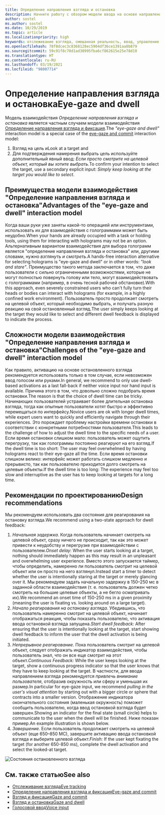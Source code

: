 ```yaml
---
title: Определение направления взгляда и остановка
description: Начните работу с обзором модели ввода на основе направления взгляда и остановки, а также узнайте больше о моделях взаимодействия, рекомендациях по проектированию и уникальных проблемах.
author: sostel
ms.author: sostel
ms.date: 10/29/2019
ms.topic: article
ms.localizationpriority: high
keywords: отслеживание взгляда, смешанная реальность, ввод, управление взглядом, отслеживание взглядом, HoloLens 2, выбор глазами, остановка взгляда, гарнитура смешанной реальности, гарнитура Windows Mixed Reality, гарнитура виртуальной реальности, HoloLens, MRTK, Mixed Reality Toolkit, проектирование
ms.openlocfilehash: 78f8dcec3c8368128ec5904df36ce1391aa8b879
ms.sourcegitcommit: 59c91f8c70d1ad30995fba6cf862615e25e78d10
ms.translationtype: HT
ms.contentlocale: ru-RU
ms.lasthandoff: 03/19/2021
ms.locfileid: "98007714"
---
```

# <a name="eye-gaze-and-dwell"></a><span data-ttu-id="bb80f-104">Определение направления взгляда и остановка</span><span class="sxs-lookup"><span data-stu-id="bb80f-104">Eye-gaze and dwell</span></span>

<span data-ttu-id="bb80f-105">Модель взаимодействия _Определение направления взгляда и остановка_ является частным случаем модели взаимодействия [Определение направления взгляда и фиксация](gaze-and-commit.md).</span><span class="sxs-lookup"><span data-stu-id="bb80f-105">The _"eye-gaze and dwell"_ interaction model is a special case of the [eye-gaze and commit](gaze-and-commit.md) interaction model:</span></span>
1. <span data-ttu-id="bb80f-106">Взгляд на цель и</span><span class="sxs-lookup"><span data-stu-id="bb80f-106">Look at a target and</span></span> 
2. <span data-ttu-id="bb80f-107">Для подтверждения намерения выбрать цель используйте дополнительный явный ввод: _Если просто смотрите на целевой объект, который вы хотите выбрать_.</span><span class="sxs-lookup"><span data-stu-id="bb80f-107">To confirm your intention to select the target, use a secondary explicit input: _Simply keep looking at the target you would like to select_.</span></span>

## <a name="advantages-of-the-eye-gaze-and-dwell-interaction-model"></a><span data-ttu-id="bb80f-108">Преимущества модели взаимодействия "Определение направления взгляда и остановка"</span><span class="sxs-lookup"><span data-stu-id="bb80f-108">Advantages of the "eye-gaze and dwell" interaction model</span></span> 

<span data-ttu-id="bb80f-109">Когда ваши руки уже заняты какой-то операцией или инструментами, использовать их для взаимодействия с голограммами может быть неудобно.</span><span class="sxs-lookup"><span data-stu-id="bb80f-109">When your hands are already occupied with a task or holding tools, using them for interacting with holograms may not be an option.</span></span>
<span data-ttu-id="bb80f-110">Альтернативным вариантом взаимодействия для выбора голограмм является "определение направления взгляда и остановка" или, другими словами, нужно _взглянуть и смотреть_.</span><span class="sxs-lookup"><span data-stu-id="bb80f-110">A hands-free interaction alternative for selecting holograms is "eye-gaze and dwell" or in other words: _"look and stare"_.</span></span> <span data-ttu-id="bb80f-111">Преимущество такого метода заключается в том, что даже пользователи с сильно ограниченными возможностями, которые не могут полностью повернуть голову или тело, могут взаимодействовать с голограммами (например, в очень тесной рабочей обстановке).</span><span class="sxs-lookup"><span data-stu-id="bb80f-111">With this approach, even severely constrained users who can't fully turn their heads or bodies can interact with holograms (for example, in a highly confined work environment).</span></span>
<span data-ttu-id="bb80f-112">Пользователь просто продолжает смотреть на целевой объект, который необходимо выбрать, и получать разную реакцию на свой остановленный взгляд.</span><span class="sxs-lookup"><span data-stu-id="bb80f-112">The user simply keeps looking at the target they would like to select and different dwell feedback is displayed to indicate the process.</span></span>

## <a name="challenges-of-the-eye-gaze-and-dwell-interaction-model"></a><span data-ttu-id="bb80f-113">Сложности модели взаимодействия "Определение направления взгляда и остановка"</span><span class="sxs-lookup"><span data-stu-id="bb80f-113">Challenges of the "eye-gaze and dwell" interaction model</span></span>

<span data-ttu-id="bb80f-114">Как правило, активацию на основе остановленного взгляда рекомендуется использовать только в том случае, если невозможен ввод голосом или руками.</span><span class="sxs-lookup"><span data-stu-id="bb80f-114">In general, we  recommend to only use dwell-based activations as a last fall-back if neither voice input nor hand input is available.</span></span> <span data-ttu-id="bb80f-115">Причина этого в том, что довольно сложно подобрать время остановки.</span><span class="sxs-lookup"><span data-stu-id="bb80f-115">The reason is that the choice of dwell time can be tricky.</span></span> <span data-ttu-id="bb80f-116">Начинающих пользователей устраивает более длительная остановка взгляда, тогда как опытные пользователи хотят быстро и эффективно перемещаться по интерфейсу.</span><span class="sxs-lookup"><span data-stu-id="bb80f-116">Novice users are ok with longer dwell times, while expert users want to quickly and efficiently navigate through their experiences.</span></span> <span data-ttu-id="bb80f-117">Это порождает проблему настройки времени остановки в соответствии с конкретными потребностями пользователя.</span><span class="sxs-lookup"><span data-stu-id="bb80f-117">This leads to the challenge of how to adjust the dwell time to the specific needs of a user.</span></span>
<span data-ttu-id="bb80f-118">Если время остановки слишком мало: пользователь может ощутить перегрузку, так как голограммы постоянно реагируют на его взгляд.</span><span class="sxs-lookup"><span data-stu-id="bb80f-118">If the dwell time is too short: The user may feel overwhelmed by having holograms react to their eye-gaze all the time.</span></span> <span data-ttu-id="bb80f-119">Если время остановки слишком велико: интерфейс может работать слишком медленно и прерывисто, так как пользователю приходится долго смотреть на целевые объекты.</span><span class="sxs-lookup"><span data-stu-id="bb80f-119">If the dwell time is too long: The experience may feel too slow and interruptive as the user has to keep looking at targets for a long time.</span></span>

## <a name="design-recommendations"></a><span data-ttu-id="bb80f-120">Рекомендации по проектированию</span><span class="sxs-lookup"><span data-stu-id="bb80f-120">Design recommendations</span></span>

<span data-ttu-id="bb80f-121">Мы рекомендуем использовать два состояния для реагирования на остановку взгляда.</span><span class="sxs-lookup"><span data-stu-id="bb80f-121">We recommend using a two-state approach for dwell feedback:</span></span>
1. <span data-ttu-id="bb80f-122">*Начальная задержка*. Когда пользователь начинает смотреть на целевой объект, сразу ничего не происходит, так как это может привести к неудобству и перегрузке при взаимодействии с пользователем.</span><span class="sxs-lookup"><span data-stu-id="bb80f-122">*Onset delay*: When the user starts looking at a target, nothing should immediately happen as this may result in an unpleasant and overwhelming user experience.</span></span> <span data-ttu-id="bb80f-123">Вместо этого запускается таймер, чтобы определить, намеренно ли пользователь смотрит на целевой объект или он просто на него взглянул.</span><span class="sxs-lookup"><span data-stu-id="bb80f-123">Instead start a timer to detect whether the user is intentionally staring at the target or merely glancing over it.</span></span>
<span data-ttu-id="bb80f-124">Мы рекомендуем задать начальную задержку в 150–250 мс в заданной области взаимодействия (т. е. пользователь должен четко смотреть на большие целевые объекты, а не бегло осматривать их).</span><span class="sxs-lookup"><span data-stu-id="bb80f-124">We recommend an onset time of 150-250 ms in a given proximity (meaning the user is fixating vs. looking around on a large target).</span></span>  
2. <span data-ttu-id="bb80f-125">*Начало реагирования на остановку взгляда*. Убедившись, что пользователь намеренно смотрит на целевой объект, начинает отображаться реакция, чтобы показать пользователю, что активация ввода остановкой взгляда запущена.</span><span class="sxs-lookup"><span data-stu-id="bb80f-125">*Start dwell feedback:* After ensuring that the user is intentionally looking at the target, start showing dwell feedback to inform the user that the dwell activation is being initiated.</span></span> 
3. <span data-ttu-id="bb80f-126">*Непрерывное реагирование*. Пока пользователь смотрит на целевой объект, следует отображать индикатор взаимодействия, чтобы пользователь знал, что он все еще смотрит на этот объект.</span><span class="sxs-lookup"><span data-stu-id="bb80f-126">*Continuous Feedback:* While the user keeps looking at the target, show a continuous progress indicator so that the user knows that they have to keep looking at the target.</span></span> <span data-ttu-id="bb80f-127">В частности, для ввода направлением взгляда рекомендуется _привлечь внимание пользователя_, отобразив окружность или сферу и уменьшая их размер.</span><span class="sxs-lookup"><span data-stu-id="bb80f-127">In particular for eye-gaze input, we recommend _pulling in the user's visual attention_ by starting out with a bigger circle or sphere that contracts into a smaller version.</span></span> <span data-ttu-id="bb80f-128">Отображение индикатора окончательного состояния (маленькая окружность) поможет сообщить пользователю, когда ввод остановкой взгляда будет завершен.</span><span class="sxs-lookup"><span data-stu-id="bb80f-128">Showing an indicator for the final state (small circle) helps to communicate to the user when the dwell will be finished.</span></span> <span data-ttu-id="bb80f-129">Ниже показан пример.</span><span class="sxs-lookup"><span data-stu-id="bb80f-129">An example illustration is shown below.</span></span> 
4. <span data-ttu-id="bb80f-130">*Завершение.* Если пользователь продолжает смотреть на целевой объект (еще 650–850 МС), завершите активацию ввода остановкой взгляда и выберите целевой объект.</span><span class="sxs-lookup"><span data-stu-id="bb80f-130">*Finish:* If the user kept fixating the target (for another 650-850 ms), complete the dwell activation and select the looked-at target.</span></span>

![Состояния остановленного взгляда](images/eyes_dwellstate_recommendation.png)<br>

## <a name="see-also"></a><span data-ttu-id="bb80f-132">См. также статью</span><span class="sxs-lookup"><span data-stu-id="bb80f-132">See also</span></span>

* [<span data-ttu-id="bb80f-133">Отслеживание взгляда</span><span class="sxs-lookup"><span data-stu-id="bb80f-133">Eye tracking</span></span>](eye-tracking.md)
* [<span data-ttu-id="bb80f-134">Определение направления взгляда и фиксация</span><span class="sxs-lookup"><span data-stu-id="bb80f-134">Eye-gaze and commit</span></span>](gaze-and-commit-eyes.md)
* [<span data-ttu-id="bb80f-135">Взгляд и фиксация</span><span class="sxs-lookup"><span data-stu-id="bb80f-135">Gaze and commit</span></span>](gaze-and-commit.md)
* [<span data-ttu-id="bb80f-136">Взгляд и остановка</span><span class="sxs-lookup"><span data-stu-id="bb80f-136">Gaze and dwell</span></span>](gaze-and-dwell.md)
* [<span data-ttu-id="bb80f-137">Голосовой ввод</span><span class="sxs-lookup"><span data-stu-id="bb80f-137">Voice input</span></span>](../out-of-scope/voice-design.md)
